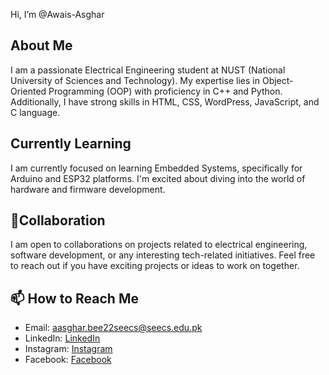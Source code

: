  Hi, I’m @Awais-Asghar

## About Me
I am a passionate Electrical Engineering student at NUST (National University of Sciences and Technology). My expertise lies in Object-Oriented Programming (OOP) with proficiency in C++ and Python. Additionally, I have strong skills in HTML, CSS, WordPress, JavaScript, and C language.

##  Currently Learning
I am currently focused on learning Embedded Systems, specifically for Arduino and ESP32 platforms. I'm excited about diving into the world of hardware and firmware development.

## 💞Collaboration
I am open to collaborations on projects related to electrical engineering, software development, or any interesting tech-related initiatives. Feel free to reach out if you have exciting projects or ideas to work on together.

## 📫 How to Reach Me
- Email: aasghar.bee22seecs@seecs.edu.pk
- LinkedIn: [LinkedIn](https://www.linkedin.com/in/awais-asghar-500515262/)
- Instagram: [Instagram](https://www.instagram.com/awais_asghar_a/)
- Facebook: [Facebook](https://www.facebook.com/awaisasghar.asgharali/)

<!---
Awais-Asghar/Awais-Asghar is a ✨ special ✨ repository because its `README.md` (this file) appears on your GitHub profile.
You can click the Preview link to take a look at your changes.
--->
